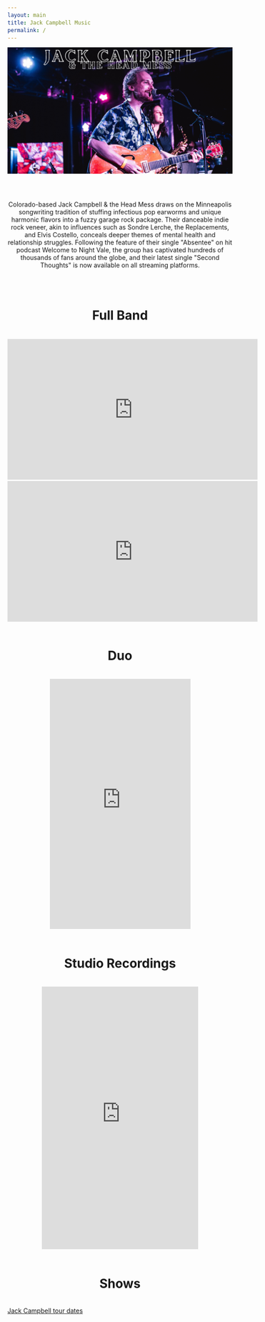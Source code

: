 ```yaml
---
layout: main
title: Jack Campbell Music
permalink: /
---
```

  <img class="col center" style="margin-bottom:5%;" src="/img/front_page_1.png">
<br>
<br>

<center>

Colorado-based Jack Campbell & the Head Mess draws on the Minneapolis 
songwriting tradition of stuffing infectious pop earworms and unique harmonic flavors
into a fuzzy garage rock package. Their danceable indie rock veneer, akin to influences such as Sondre Lerche, the Replacements, and Elvis Costello, conceals deeper themes of mental health and relationship struggles. Following the feature of their single "Absentee" on hit podcast Welcome to Night Vale, the group has captivated hundreds of thousands of fans around the globe, and their latest single "Second Thoughts" is now available on all streaming platforms.

</center>
<br>

<br>
<center>
<h1>Full Band</h1>
</center>
<br>

<center>
<iframe width="560" height="315" src="https://www.youtube.com/embed/F_41DlmzOCE?si=4Nvf8mbE4cPjYegZ&amp;start=34&modestbranding=1&rel=0&iv_load_policy=3&controls=0&fs=0" title="Jack Campbell Live Full Band 1" frameborder="0" allow="accelerometer; autoplay; clipboard-write; encrypted-media; gyroscope; picture-in-picture; web-share" referrerpolicy="strict-origin-when-cross-origin" allowfullscreen></iframe>
</center>

<center>
<iframe width="560" height="315" src="https://www.youtube.com/embed/QWnsf-G_NtA?si=hReyxuM-_Tsv4rVW&amp;start=42&modestbranding=1&rel=0&iv_load_policy=3&controls=0&fs=0" title="Jack Campbell Live Full Band 2" frameborder="0" allow="accelerometer; autoplay; clipboard-write; encrypted-media; gyroscope; picture-in-picture; web-share" referrerpolicy="strict-origin-when-cross-origin" allowfullscreen></iframe>
</center>

<br>
<center>
<h1>Duo</h1>
</center>
<br>

<center>
<iframe width="315" height="560" src="https://www.youtube.com/embed/ucswXrQHifE?si=GBgfY7HsQj70wrdQ&amp;start=23" title="YouTube video player" frameborder="0" allow="accelerometer; autoplay; clipboard-write; encrypted-media; gyroscope; picture-in-picture; web-share" allowfullscreen></iframe>
</center>

<br>
<center>
<h1>Studio Recordings</h1>
</center>
<br>
<center>
<!-- <iframe style="border-radius:12px" src="https://open.spotify.com/embed/playlist/5XNrzRW31KTagROktPwzRY?utm_source=generator&theme=0" width="100%" height="352" frameBorder="0" allowfullscreen="" allow="autoplay; clipboard-write; encrypted-media; fullscreen; picture-in-picture" loading="lazy"></iframe> -->

<iframe style="border: 0; width: 350px; height: 588px;" src="https://bandcamp.com/EmbeddedPlayer/album=3033148406/size=large/bgcol=333333/linkcol=0f91ff/transparent=true/" seamless><a href="https://jackcampbell.bandcamp.com/album/lucky-break">Lucky Break by Jack Campbell</a></iframe>

</center>


<br>
<center>
<h1>Shows</h1>
</center>
<br>
<a href="https://www.songkick.com/artists/5273638" class="songkick-widget" data-theme="light" data-detect-style="true" data-background-color="transparent" data-locale="en">Jack Campbell tour dates</a>
<script src="//widget.songkick.com/5273638/widget.js"></script>